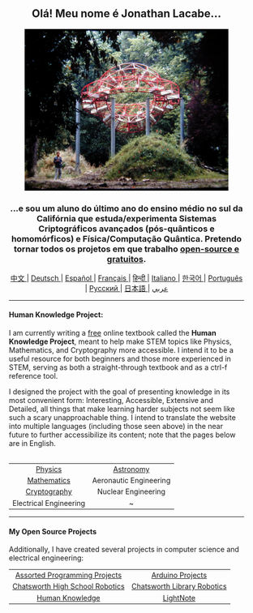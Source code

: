 <div align="center" style="background-image: url('https://jonathanlacabe.github.io/_other/Iapetus_1985.jpg'); background-size: cover; background-position: center; padding: 20px;">
  <h2>Olá! Meu nome é Jonathan Lacabe...</h2>
  <p align="center">
        <a href="https://jonathanlacabe.github.io/"><img src="/Iapetus_1985.jpg" alt="Iapetus, 1985. Uma das minhas fotos favoritas de todos os tempos, mostra a escultura 'Iapetus' de Jean-Max Albert integrada na natureza. É uma obra de arte moderna projetada para imitar a órbita de uma das luas de Saturno. Sempre pensei na ciência como uma forma de arte, uma espécie de expressão criativa sob restrições lógicas impostas pelo universo, então escolhi essa foto para representar a filosofia com que trabalho em todos os meus projetos, especialmente o HKP." width="402"/></a>
    </p>
  <h3>...e sou um aluno do último ano do ensino médio no sul da Califórnia que estuda/experimenta Sistemas Criptográficos avançados (pós-quânticos e homomórficos) e Física/Computação Quântica. Pretendo tornar todos os projetos em que trabalho <a href="https://openaccessmanifesto.wordpress.com/manifesto-da-guerrilha-pelo-acesso-aberto/">open-source e gratuitos</a>. </h3>
    
<p align="center">
  <a href="https://github.com/JonathanLacabe/JonathanLacabe/blob/main/README_CN.md"><span> 中文 </span></a>|
  <a href="https://github.com/JonathanLacabe/JonathanLacabe/blob/main/README_DE.md"><span> Deutsch </span></a>|
  <a href="https://github.com/JonathanLacabe/JonathanLacabe/blob/main/README_ES.md"><span> Español </span></a>|
  <a href="https://github.com/JonathanLacabe/JonathanLacabe/blob/main/README_FR.md"><span> Français </span></a>|
  <a href="https://github.com/JonathanLacabe/JonathanLacabe/blob/main/README_HI.md"><span> हिन्दी </span></a>|
  <a href="https://github.com/JonathanLacabe/JonathanLacabe/blob/main/README_IT.md"><span> Italiano </span></a>|
  <a href="https://github.com/JonathanLacabe/JonathanLacabe/blob/main/README_KO.md"><span> 한국어 </span></a>|
  <a href="https://github.com/JonathanLacabe/JonathanLacabe/blob/main/README_PT.md"><span> Português </span></a>|
  <a href="https://github.com/JonathanLacabe/JonathanLacabe/blob/main/README_RU.md"><span> Русский </span></a>|
  <a href="https://github.com/JonathanLacabe/JonathanLacabe/blob/main/README_JP.md"><span> 日本語 </span></a>|
  <a href="https://github.com/JonathanLacabe/JonathanLacabe/blob/main/README_AR.md"><span> عربي </span></a>
</p>
<hr>

<h4 align="left">Human Knowledge Project:</h4>

<p align="left">I am currently writing a <ins>free</ins> online textbook called the <strong>Human Knowledge Project</strong>, meant to help make STEM topics like Physics, Mathematics, and Cryptography more accessible. I intend it to be a useful resource for both beginners and those more experienced in STEM, serving as both a straight-through textbook and as a ctrl-f reference tool.</p>

<p align="left">I designed the project with the goal of presenting knowledge in its most convenient form: Interesting, Accessible, Extensive and Detailed, all things that make learning harder subjects not seem like such a scary unapproachable thing. I intend to translate the website into multiple languages (including those seen above) in the near future to further accessibilize its content; note that the pages below are in English.</p>

<br>
<table style="margin: auto;">
    <tr>
        <td align="center"><a href="https://jonathanlacabe.github.io/Physics/physics.html">Physics</a></td>
        <td align="center"><a href="https://jonathanlacabe.github.io/astronomy/astronomy.html">Astronomy</a></td>
    </tr>
    <tr>
        <td align="center"><a href="https://jonathanlacabe.github.io/math/mathematics.html">Mathematics</a></td>
        <td align="center">Aeronautic Engineering<a href="https://jonathanlacabe.github.io/engineering/aeronautics.html"></a></td>
    </tr>
    <tr>
        <td align="center"><a href="https://jonathanlacabe.github.io/cryptography/cryptography.html">Cryptography</a></td>
        <td align="center">Nuclear Engineering<a href="https://jonathanlacabe.github.io/engineering/nuclear.html"></a></td>
    </tr>
    <tr>
        <td align="center">Electrical Engineering<a href="https://jonathanlacabe.github.io/engineering/electric.html"></a></td>
        <td align="center">~</td>
    </tr>
</table>
    
<hr>
<h4 align="left">My Open Source Projects</h4>
    <p align="left">Additionally, I have created several projects in computer science and electrical engineering:</p>
    <table align="center">
        <tr>
            <td align="center"><a href="https://github.com/JonathanLacabe/Assorted-Programming-Projects">Assorted Programming Projects</a></td>
            <td align="center"><a href="https://github.com/JonathanLacabe/Arduino-Projects">Arduino Projects</a></td>
        </tr>
        <tr>
            <td align="center"><a href="https://github.com/JonathanLacabe/Chatsworth-Robotics">Chatsworth High School Robotics</a></td>
            <td align="center"><a href="https://github.com/JonathanLacabe/Chatsworth-Library-Robotics">Chatsworth Library Robotics</a></td>
        </tr>
      <tr>
            <td align="center"><a href="https://github.com/JonathanLacabe/JonathanLacabe.github.io">Human Knowledge</a></td>
            <td align="center"><a href="https://github.com/JonathanLacabe/LightNote">LightNote</a></td>
        </tr>
    </table>
 
</div>
